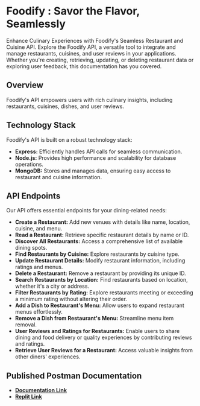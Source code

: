 # Foodify : Savor the Flavor, Seamlessly

Enhance Culinary Experiences with Foodify's Seamless Restaurant and Cuisine API.
Explore the Foodify API, a versatile tool to integrate and manage restaurants, cuisines, and user reviews in your applications. Whether you're creating, retrieving, updating, or deleting restaurant data or exploring user feedback, this documentation has you covered.

## Overview

Foodify's API empowers users with rich culinary insights, including restaurants, cuisines, dishes, and user reviews.

## Technology Stack

Foodify's API is built on a robust technology stack:

- **Express:** Efficiently handles API calls for seamless communication.
- **Node.js:** Provides high performance and scalability for database operations.
- **MongoDB:** Stores and manages data, ensuring easy access to restaurant and cuisine information.

## API Endpoints

Our API offers essential endpoints for your dining-related needs:

- **Create a Restaurant:** Add new  venues with details like name, location, cuisine, and menu.
- **Read a Restaurant:** Retrieve specific restaurant details by name or ID.
- **Discover All Restaurants:** Access a comprehensive list of available dining spots.
- **Find Restaurants by Cuisine:** Explore restaurants by cuisine type.
- **Update Restaurant Details:** Modify restaurant information, including ratings and menus.
- **Delete a Restaurant:** Remove a restaurant by providing its unique ID.
- **Search Restaurants by Location:** Find restaurants based on location, whether it's a city or address.
- **Filter Restaurants by Rating:** Explore restaurants meeting or exceeding a minimum rating without altering their order.
- **Add a Dish to Restaurant's Menu:** Allow users to expand restaurant menus effortlessly.
- **Remove a Dish from Restaurant's Menu:** Streamline menu item removal.
- **User Reviews and Ratings for Restaurants:** Enable users to share dining and food delivery or quality experiences by contributing reviews and ratings.
- **Retrieve User Reviews for a Restaurant:** Access valuable insights from other diners' experiences.

## Published Postman Documentation 

- **[Documentation Link](https://documenter.getpostman.com/view/24438498/2s9YRFWAfh)**
- **[Replit Link](https://replit.com/@AkshayKamath4/Foodify)**

